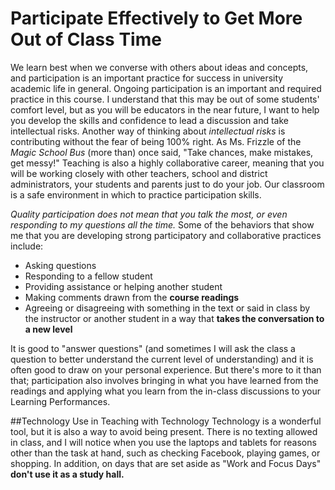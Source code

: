 # Participate Effectively to Get More Out of Class Time

We learn best when we converse with others about ideas and concepts, and participation is an important practice for success in university academic life in general. Ongoing participation is an important and required practice in this course. I understand that this may be out of some students' comfort level, but as you will be educators in the near future, I want to help you develop the skills and confidence to lead a discussion and take intellectual risks. Another way of thinking about *intellectual risks* is contributing without the fear of being 100% right. As Ms. Frizzle of the *Magic School Bus* (more than) once said, "Take chances, make mistakes, get messy!" Teaching is also a highly collaborative career, meaning that you will be working closely with other teachers, school and district administrators, your students and parents just to do your job. Our classroom is a safe environment in which to practice participation skills.

*Quality participation does not mean that you talk the most, or even responding to my questions all the time.* Some of the behaviors that show me that you are developing strong participatory and collaborative practices include:

* Asking questions
* Responding to a fellow student
* Providing assistance or helping another student
* Making comments drawn from the **course readings**
* Agreeing or disagreeing with something in the text or said in class by the instructor or another student in a way that **takes the conversation to a new level**

It is good to "answer questions" (and sometimes I will ask the class a question to better understand the current level of understanding) and it is often good to draw on your personal experience. But there's more to it than that; participation also involves bringing in what you have learned from the readings and applying what you learn from the in-class discussions to your Learning Performances.

##Technology Use in Teaching with Technology
Technology is a wonderful tool, but it is also a way to avoid being present. There is no texting allowed in class, and I will notice when you use the laptops and tablets for reasons other than the task at hand, such as checking Facebook, playing games, or shopping. In addition, on days that are set aside as "Work and Focus Days" **don't use it as a study hall.**